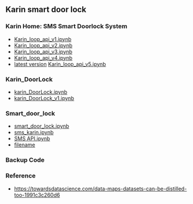 ## Karin smart door lock

### Karin Home: SMS Smart Doorlock System
- <a href="https://colab.research.google.com/drive/15viEUJQ2hy9y7LSLFBo0s1YBdvTVfQGs?usp=sharing">Karin_loop_api_v1.ipynb</a>
- <a href="https://colab.research.google.com/drive/1-m6QVqMjZ4vEf-Raev2cd33LOr1XJ6ss?usp=sharing">Karin_loop_api_v2.ipynb</a>
- <a href="https://colab.research.google.com/drive/1g0-b9xIURBnhsM3ozLXw65cgk_NqxruV?usp=sharing">Karin_loop_api_v3.ipynb</a>
- <a href="https://colab.research.google.com/drive/16YdYqf6BBzKC5MSRu8WcZHXrQ_zRXUv6?usp=sharing">Karin_loop_api_v4.ipynb</a>
- <ins>latest version</ins> <a href="https://colab.research.google.com/drive/1PDI7bIaqw55vrxm1Ts3U0FBJtKC8liPW?usp=sharing">Karin_loop_api_v5.ipynb</a>
    
### Karin_DoorLock
- <a href="https://colab.research.google.com/drive/1qwq7U09J9UKjHWZ3K8JhTGdBoIg-2Ulw?usp=sharing">karin_DoorLock.ipynb</a>
- <a href="https://colab.research.google.com/drive/1lr4i31J7axBStHYFEp1YHBqtOC2_e-E1?usp=sharing">karin_DoorLock_v1.ipynb</a>

### Smart_door_lock
- <a href="https://colab.research.google.com/drive/1XCCuC_nUxr1pJ6MWIIwPFypj6mhXx1qm?usp=sharing">smart_door_lock.ipynb</a>
- <a href="https://colab.research.google.com/drive/1BXRuJR4TS9mh5dcXFu38v03QZ-iMvxl5?usp=sharing">sms_karin.ipynb</a>
- <a href="https://colab.research.google.com/drive/1AGRO6q1PJRDC-E6CeyUg3dniaC1erLU7?usp=sharing">SMS API.ipynb</a>
- <a href="url">filename</a></p>

### Backup Code

### Reference
- https://towardsdatascience.com/data-maps-datasets-can-be-distilled-too-1991c3c260d6

<!-- <table>
    <tr><th>First Header</th><th>Second Header</th></tr>
    <tr><td>Content Cell</td><td>Content Cell</td></tr>
    <tr><td>Content Cell</td><td>Content Cell</td></tr>
</table> -->
